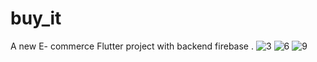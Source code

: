 # buy_it

A new E- commerce  Flutter project  with backend firebase .
![3](https://user-images.githubusercontent.com/64389727/141784363-c126d108-eeec-445f-a938-990aeda34273.png)
![6](https://user-images.githubusercontent.com/64389727/141784367-69ffe8c6-f7ef-45a4-b06b-ca6155b56a21.png)
![9](https://user-images.githubusercontent.com/64389727/141784370-fa72f2d5-051e-4899-b64c-b9d1e4067fab.png)
